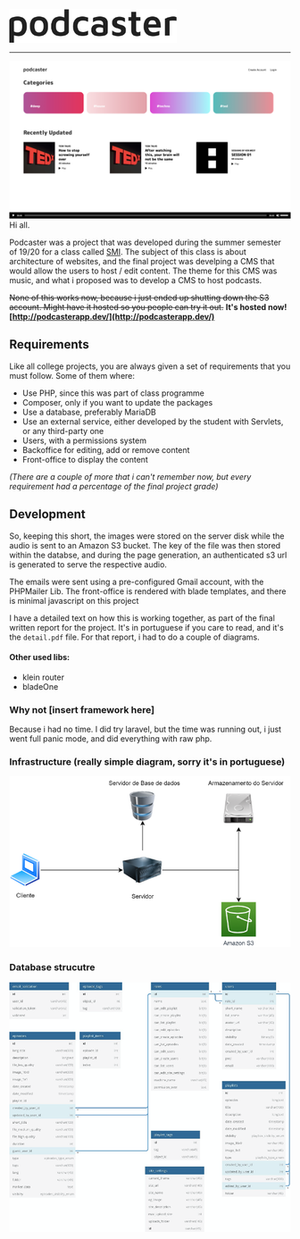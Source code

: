 <img src="logo.png" width=300>
<hr/>

![](example1.png)
Hi all. 

Podcaster was a project that was developed during the summer semester of 19/20 for a class called [SMI](https://sigq.isel.pt/en/subjects/multimedia-systems-for-the-internet-leim). The subject of this class is about architecture of websites, and the final project was develping a CMS that would allow the users to host / edit content. The theme for this CMS was music, and what i proposed was to develop a CMS to host podcasts.  

~~None of this works now, because i just ended up shutting down the S3 account. Might have it hosted so you people can try it out.~~ 
**It's hosted now! [http://podcasterapp.dev/](http://podcasterapp.dev/)**


## Requirements
Like all college projects, you are always given a set of requirements that you must follow. Some of them where: 
- Use PHP, since this was part of class programme
- Composer, only if you want to update the packages
- Use a database, preferably MariaDB
- Use an external service, either developed by the student with Servlets, or any third-party one
- Users, with a permissions system
- Backoffice for editing, add or remove content
- Front-office to display the content

_(There are a couple of more that i can't remember now, but every requirement had a percentage of the final project grade)_


## Development
So, keeping this short, the images were stored on the server disk while the audio is sent to an Amazon S3 bucket. The key of the file was then stored within the databse, and during the page generation, an authenticated s3 url is generated to serve the respective audio.

The emails were sent using a pre-configured Gmail account, with the PHPMailer Lib. The front-office is rendered with blade templates, and there is minimal javascript on this project

I have a detailed text on how this is working together, as part of the final written report for the project. It's in portuguese if you care to read, and it's the `detail.pdf` file. For that report, i had to do a couple of diagrams.

#### Other used libs:
- klein router
- bladeOne

### Why not [insert framework here]
Because i had no time. I did try laravel, but the time was running out, i just went full panic mode, and did everything with raw php.


### Infrastructure (really simple diagram, sorry it's in portuguese)
![infra.png](infra.png)

### Database strucutre 
![db.png](db.png)


